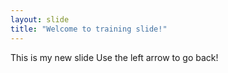 ```yaml
---
layout: slide
title: "Welcome to training slide!"
---
```

This is my new slide
Use the left arrow to go back!